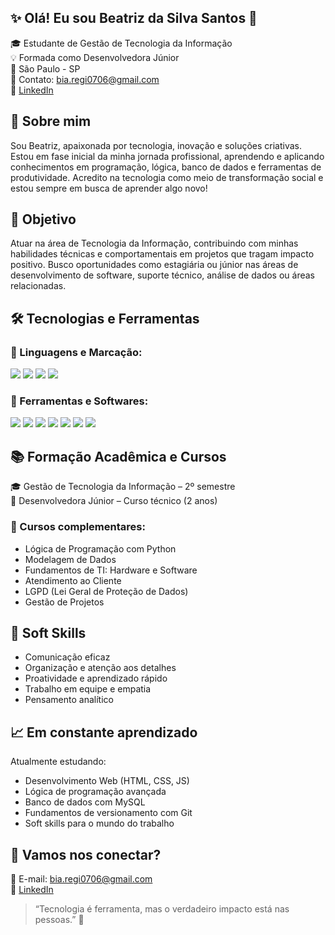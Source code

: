 ## ✨ Olá! Eu sou Beatriz da Silva Santos 👋

🎓 Estudante de Gestão de Tecnologia da Informação  
💡 Formada como Desenvolvedora Júnior  
📍 São Paulo - SP  
📧 Contato: bia.regi0706@gmail.com  
🔗 [LinkedIn](http://www.linkedin.com/in/beatriz-silva-santos-4a2718202)

## 🌟 Sobre mim

Sou Beatriz, apaixonada por tecnologia, inovação e soluções criativas. Estou em fase inicial da minha jornada profissional, aprendendo e aplicando conhecimentos em programação, lógica, banco de dados e ferramentas de produtividade. Acredito na tecnologia como meio de transformação social e estou sempre em busca de aprender algo novo!

## 🎯 Objetivo

Atuar na área de Tecnologia da Informação, contribuindo com minhas habilidades técnicas e comportamentais em projetos que tragam impacto positivo. Busco oportunidades como estagiária ou júnior nas áreas de desenvolvimento de software, suporte técnico, análise de dados ou áreas relacionadas.

## 🛠 Tecnologias e Ferramentas

### 🚀 Linguagens e Marcação:

<p>
  <img src="https://img.shields.io/badge/Python-3776AB?style=for-the-badge&logo=python&logoColor=white"/>
  <img src="https://img.shields.io/badge/Java-007396?style=for-the-badge&logo=java&logoColor=white"/>
  <img src="https://img.shields.io/badge/HTML5-E34F26?style=for-the-badge&logo=html5&logoColor=white"/>
  <img src="https://img.shields.io/badge/SQL-4479A1?style=for-the-badge&logo=mysql&logoColor=white"/>
</p>

### 🧰 Ferramentas e Softwares:

<p>
  <img src="https://img.shields.io/badge/VS%20Code-007ACC?style=for-the-badge&logo=visual-studio-code&logoColor=white"/>
  <img src="https://img.shields.io/badge/Excel-217346?style=for-the-badge&logo=microsoft-excel&logoColor=white"/>
  <img src="https://img.shields.io/badge/Google%20Drive-4285F4?style=for-the-badge&logo=google-drive&logoColor=white"/>
  <img src="https://img.shields.io/badge/Git-F05032?style=for-the-badge&logo=git&logoColor=white"/>
  <img src="https://img.shields.io/badge/GitHub-181717?style=for-the-badge&logo=github&logoColor=white"/>
  <img src="https://img.shields.io/badge/MySQL-005C84?style=for-the-badge&logo=mysql&logoColor=white"/>
  <img src="https://img.shields.io/badge/Construct-3A3A3A?style=for-the-badge&logo=construct-3&logoColor=white"/>
</p>

## 📚 Formação Acadêmica e Cursos

🎓 Gestão de Tecnologia da Informação – 2º semestre  
📘 Desenvolvedora Júnior – Curso técnico (2 anos)

### 🧠 Cursos complementares:

- Lógica de Programação com Python  
- Modelagem de Dados  
- Fundamentos de TI: Hardware e Software  
- Atendimento ao Cliente  
- LGPD (Lei Geral de Proteção de Dados)  
- Gestão de Projetos  

## 🧩 Soft Skills

- Comunicação eficaz  
- Organização e atenção aos detalhes  
- Proatividade e aprendizado rápido  
- Trabalho em equipe e empatia  
- Pensamento analítico  

## 📈 Em constante aprendizado

Atualmente estudando:

- Desenvolvimento Web (HTML, CSS, JS)  
- Lógica de programação avançada  
- Banco de dados com MySQL  
- Fundamentos de versionamento com Git  
- Soft skills para o mundo do trabalho  

## 💬 Vamos nos conectar?

📧 E-mail: bia.regi0706@gmail.com  
🔗 [LinkedIn](http://www.linkedin.com/in/beatriz-silva-santos-4a2718202)

> “Tecnologia é ferramenta, mas o verdadeiro impacto está nas pessoas.” 🚀



